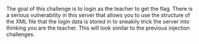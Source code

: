 The goal of this challenge is to login as the teacher to get the flag. There is a serious vulnerability in this server that allows you to use the structure of the XML file that the login data is stored in to sneakily trick the server into thinking you are the teacher. This will look similar to the previous injection challenges.
